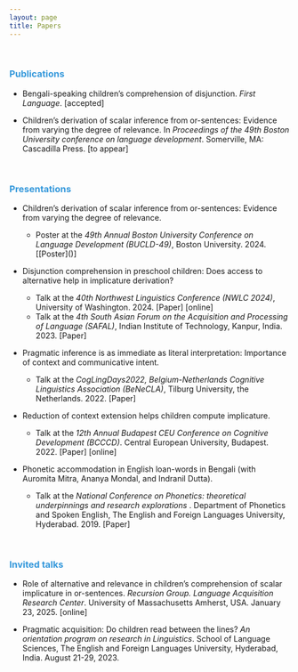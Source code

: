 ```yaml
---
layout: page
title: Papers
---
```


 &nbsp;  
 
<h3> <span style="color: #3498DB ;">Publications </span> </h3> 

- Bengali-speaking children’s comprehension of disjunction. _First Language_.  [accepted]
  
- Children’s derivation of scalar inference from or-sentences: Evidence from varying the degree of relevance. In _Proceedings of the 49th Boston University conference on language development_. Somerville, MA: Cascadilla Press. [to appear] 

 &nbsp;    

<h3> <span style="color: #3498DB ;">Presentations </span> </h3> 

- Children’s derivation of scalar inference from or-sentences: Evidence from varying the degree of relevance.
   <ul> <li> Poster at the <em>49th Annual Boston University Conference on Language Development (BUCLD-49)</em>, Boston University. 2024. [[Poster]()] </li> </ul>

- Disjunction comprehension in preschool children: Does access to alternative help in implicature derivation?
   <ul> <li> Talk at the <em>40th Northwest Linguistics Conference (NWLC 2024)</em>, University of Washington. 2024. [Paper] [online] </li></ul>
   <ul> <li> Talk at the <em>4th South Asian Forum on the Acquisition and Processing of Language (SAFAL)</em>, Indian Institute of Technology, Kanpur, India. 2023.   [Paper]  </li></ul>

- Pragmatic inference is as immediate as literal interpretation: Importance of context and communicative intent.
   <ul> <li> Talk at the <em>CogLingDays2022, Belgium-Netherlands Cognitive Linguistics Association (BeNeCLA)</em>, Tilburg University, the Netherlands. 2022.   [Paper] </li></ul>

- Reduction of context extension helps children compute implicature.
   <ul> <li> Talk at the <em>12th Annual Budapest CEU Conference on Cognitive Development (BCCCD)</em>. Central European University, Budapest. 2022.   [Paper] [online] </li></ul>

- Phonetic accommodation in English loan-words in Bengali (with Auromita Mitra, Ananya Mondal, and Indranil Dutta).
   <ul> <li> Talk at the <em> National Conference on Phonetics: theoretical underpinnings and research explorations </em>. Department of Phonetics and Spoken English, The English and Foreign Languages University, Hyderabad. 2019.  [Paper] </li></ul>

 &nbsp;    
 
<h3> <span style="color: #3498DB ;">Invited talks </span> </h3> 

- Role of alternative and relevance in children’s comprehension of scalar implicature in or-sentences. _Recursion Group. Language Acquisition Research Center_. University of Massachusetts Amherst, USA. January 23, 2025. [online] 

- Pragmatic acquisition: Do children read between the lines? _An orientation program on research in Linguistics_. School of Language Sciences, The English and Foreign Languages University, Hyderabad, India. August 21-29, 2023. 



 &nbsp;    
